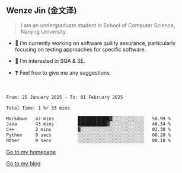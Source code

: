 ## Wenze Jin (金文泽)

> I am an undergraduate student in School of Computer Science, Nanjing University.

- 🔭 I’m currently working on software quility assurance, particularly focusing on testing approaches for specific software.
  
- 🌱 I’m interested in SQA & SE.
  
- ❓ Feel free to give me any suggestions.  

<br>  

<!--START_SECTION:waka-->

```txt
From: 25 January 2025 - To: 01 February 2025

Total Time: 1 hr 33 mins

Markdown   47 mins         ████████████▓░░░░░░░░░░░░   50.99 %
Java       43 mins         ███████████▓░░░░░░░░░░░░░   46.34 %
C++        2 mins          ▓░░░░░░░░░░░░░░░░░░░░░░░░   02.30 %
Python     0 secs          ░░░░░░░░░░░░░░░░░░░░░░░░░   00.20 %
Other      0 secs          ░░░░░░░░░░░░░░░░░░░░░░░░░   00.18 %
```

<!--END_SECTION:waka-->

[Go to my homepage](https://wenzejin.github.io)

[Go to my blog](https://wenzejin.notion.site/Wenze-Jin-s-Blog-1635e9fa7b6d80b3adcedfacc74aa717?pvs=4)
